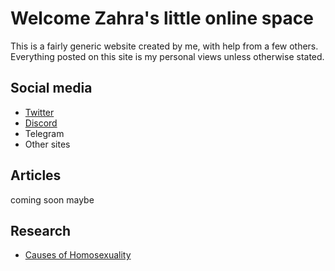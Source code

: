 # Welcome Zahra's little online space

This is a fairly generic website created by me, with help from a few others. Everything posted on this site is my personal views unless otherwise stated. 

## Social media

- [Twitter](/twitter)
- [Discord](/discord)
- Telegram
- Other sites

## Articles

coming soon maybe

## Research

- [Causes of Homosexuality](/homosexuality)
